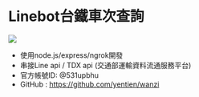 # Linebot台鐵車次查詢

![](https://i.imgur.com/QP1Zq7r.png)

- 使用node.js/express/ngrok開發
- 串接Line api / TDX api (交通部運輸資料流通服務平台)
- 官方帳號ID: @531upbhu
- GitHub : https://github.com/yentien/wanzi
